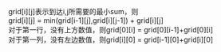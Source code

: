grid[i][j]表示到达i,j所需要的最小sum，则  
grid[i][j] = min(grid[i-1][j],grid[i][j-1]) + grid[i][j]  
对于第一行，没有上方数值，则grid[0][i] = grid[0][i-1]+grid[0][i]  
对于第一列，没有左边数值，则grid[i][0] = grid[i-1][0]+grid[i][0]